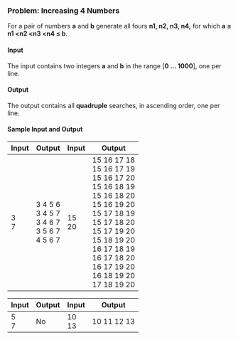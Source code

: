 ### Problem: Increasing 4 Numbers

For a pair of numbers **a** and **b** generate all fours **n1, n2, n3, n4,** for which **a ≤ n1 <n2 <n3 <n4 ≤ b**.

#### Input

The input contains two integers **a** and **b** in the range  [**0 … 1000**], one per line.

#### Output

The output contains all **quadruple** searches, in ascending order, one per line.

#### Sample Input and Output

| Input | Output | Input | Output |
| --- | --- | --- | --- |
|3<br>7|3 4 5 6<br>3 4 5 7<br>3 4 6 7<br>3 5 6 7<br>4 5 6 7|15<br>20|15 16 17 18<br>15 16 17 19<br>15 16 17 20<br>15 16 18 19<br>15 16 18 20<br>15 16 19 20<br>15 17 18 19<br>15 17 18 20<br>15 17 19 20<br>15 18 19 20<br>16 17 18 19<br>16 17 18 20<br>16 17 19 20<br>16 18 19 20<br>17 18 19 20<br>|

| Input | Output | Input | Output |
| --- | --- | --- | --- |
|5<br>7|No|10<br>13|10 11 12 13|
